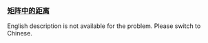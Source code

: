 ### [矩阵中的距离](https://leetcode.com/problems/2bCMpM)

<p>English description is not available for the problem. Please switch to Chinese.</p>
